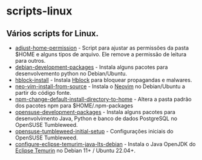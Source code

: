 # scripts-linux

## Vários scripts for Linux.

* [adjust-home-permission](https://github.com/ricardocassiano04/scripts-linux/blob/main/adjust-home-permission.sh)  - Script para ajustar as permissões da pasta $HOME e alguns tipos de arquivo. Ele remove a permissão de leitura para outros.
* [debian-development-packages](https://github.com/ricardocassiano04/scripts-linux/blob/main/debian-development-packages.sh) - Instala alguns pacotes para desenvolvemento python no Debian/Ubuntu.
* [hblock-install](https://github.com/ricardocassiano04/scripts-linux/blob/main/hblock-install.sh) - Instala [Hblock](https://github.com/hectorm/hblock) para bloquear propagandas e malwares.
* [neo-vim-install-from-source](https://github.com/ricardocassiano04/scripts-linux/blob/main/neovim-install-from-source.sh) - Instala o [Neovim](https://github.com/neovim/neovim) no Debian/Ubuntu a partir do código fonte.
* [npm-change-default-install-directory-to-home](https://github.com/ricardocassiano04/scripts-linux/blob/main/npm-change-default-install-directory-to-home.sh) - Altera a pasta padrão dos pacotes npm para $HOME/.npm-packages
* [opensuse-development-packages](https://github.com/ricardocassiano04/scripts-linux/blob/main/opensuse-development-packages.sh) - Instala alguns pacotes para desenvolvimento Java, Python e banco de dados PostgreSQL no OpenSUSE Tumbleweed.
* [opensuse-tumbleweed-initial-setup](https://github.com/ricardocassiano04/scripts-linux/blob/main/opensuse-tumbleweed-initial-setup.sh) - Configurações iniciais do OpenSUSE Tumbleweed.
* [configure-eclipse-temurim-java-lts-debian](https://github.com/ricardocassiano04/scripts-linux/blob/main/configure-eclipse-temurim-java-lts-debian.sh) - Instala o Java OpenJDK do [Eclipse Temurin](https://adoptium.net/) no Debian 11+ / Ubuntu 22.04+.